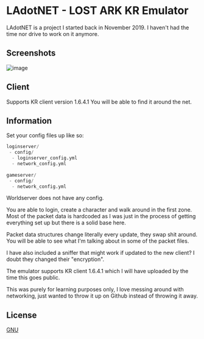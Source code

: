 # LAdotNET - LOST ARK KR Emulator

LAdotNET is a project I started back in November 2019. I haven't had the time nor drive to work on it anymore.

## Screenshots
![image](https://imgur.com/017E2BR)

## Client

Supports KR client version 1.6.4.1
You will be able to find it around the net.

## Information

Set your config files up like so:
```python
loginserver/
 - config/
  - loginserver_config.yml
  - network_config.yml
  
gameserver/
 - config/
  - network_config.yml
```

Worldserver does not have any config.

You are able to login, create a character and walk around in the first zone.
Most of the packet data is hardcoded as I was just in the process of getting everything set up but there is a solid base here.

Packet data structures change literally every update, they swap shit around. You will be able to see what I'm talking about in some of the packet files.

I have also included a sniffer that might work if updated to the new client? I doubt they changed their "encryption".

The emulator supports KR client 1.6.4.1 which I will have uploaded by the time this goes public.

This was purely for learning purposes only, I love messing around with networking, just wanted to throw it up on Github instead of throwing it away.

## License
[GNU](https://www.gnu.org/licenses/)
